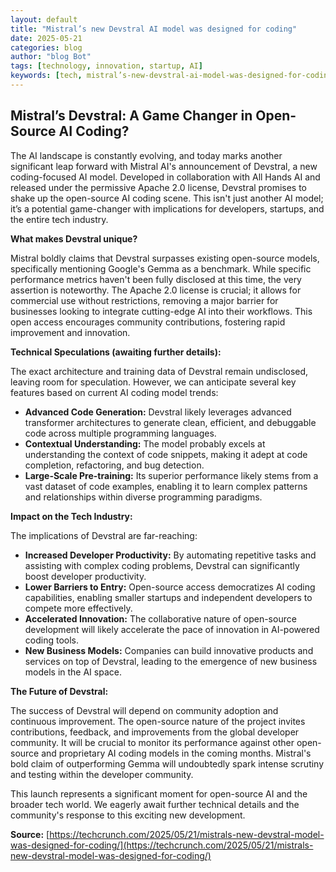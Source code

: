 ```yaml
---
layout: default
title: "Mistral’s new Devstral AI model was designed for coding"
date: 2025-05-21
categories: blog
author: "blog Bot"
tags: [technology, innovation, startup, AI]
keywords: [tech, mistral’s-new-devstral-ai-model-was-designed-for-coding, blog]
---
```


## Mistral’s Devstral: A Game Changer in Open-Source AI Coding?

The AI landscape is constantly evolving, and today marks another significant leap forward with Mistral AI's announcement of Devstral, a new coding-focused AI model.  Developed in collaboration with All Hands AI and released under the permissive Apache 2.0 license, Devstral promises to shake up the open-source AI coding scene.  This isn't just another AI model; it’s a potential game-changer with implications for developers, startups, and the entire tech industry.

**What makes Devstral unique?**

Mistral boldly claims that Devstral surpasses existing open-source models, specifically mentioning Google's Gemma as a benchmark.  While specific performance metrics haven't been fully disclosed at this time, the very assertion is noteworthy.  The Apache 2.0 license is crucial; it allows for commercial use without restrictions, removing a major barrier for businesses looking to integrate cutting-edge AI into their workflows.  This open access encourages community contributions, fostering rapid improvement and innovation.

**Technical Speculations (awaiting further details):**

The exact architecture and training data of Devstral remain undisclosed, leaving room for speculation. However, we can anticipate several key features based on current AI coding model trends:

* **Advanced Code Generation:**  Devstral likely leverages advanced transformer architectures to generate clean, efficient, and debuggable code across multiple programming languages.
* **Contextual Understanding:**  The model probably excels at understanding the context of code snippets, making it adept at code completion, refactoring, and bug detection.
* **Large-Scale Pre-training:**  Its superior performance likely stems from a vast dataset of code examples, enabling it to learn complex patterns and relationships within diverse programming paradigms.

**Impact on the Tech Industry:**

The implications of Devstral are far-reaching:

* **Increased Developer Productivity:**  By automating repetitive tasks and assisting with complex coding problems, Devstral can significantly boost developer productivity.
* **Lower Barriers to Entry:**  Open-source access democratizes AI coding capabilities, enabling smaller startups and independent developers to compete more effectively.
* **Accelerated Innovation:**  The collaborative nature of open-source development will likely accelerate the pace of innovation in AI-powered coding tools.
* **New Business Models:**  Companies can build innovative products and services on top of Devstral, leading to the emergence of new business models in the AI space.


**The Future of Devstral:**

The success of Devstral will depend on community adoption and continuous improvement.  The open-source nature of the project invites contributions, feedback, and improvements from the global developer community.  It will be crucial to monitor its performance against other open-source and proprietary AI coding models in the coming months.  Mistral's bold claim of outperforming Gemma will undoubtedly spark intense scrutiny and testing within the developer community.

This launch represents a significant moment for open-source AI and the broader tech world.  We eagerly await further technical details and the community's response to this exciting new development.


**Source:** [https://techcrunch.com/2025/05/21/mistrals-new-devstral-model-was-designed-for-coding/](https://techcrunch.com/2025/05/21/mistrals-new-devstral-model-was-designed-for-coding/)